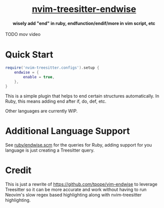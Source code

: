 <h1 align="center">
  <a href="https://github.com/RRethy/nvim-treesitter-endwise">nvim-treesitter-endwise</a>
</h1>

<h4 align="center">wisely add "end" in ruby, endfunction/endif/more in vim script, etc</h4>

TODO mov video

# Quick Start

```lua
require('nvim-treesitter.configs').setup {
    endwise = {
        enable = true,
    },
}
```

This is a simple plugin that helps to end certain structures automatically. In Ruby, this means adding end after if, do, def, etc.

Other languages are currently WIP.

# Additional Language Support

See [ruby/endwise.scm](https://github.com/RRethy/nvim-treesitter-endwise/blob/master/queries/ruby/endwise.scm) for the queries for Ruby, adding support for you language is just creating a Treesitter query.

# Credit

This is just a rewrite of https://github.com/tpope/vim-endwise to leverage Treesitter so it can be more accurate and work without having to run Neovim's slow regex based highlighting along with nvim-treesitter highlighting.
